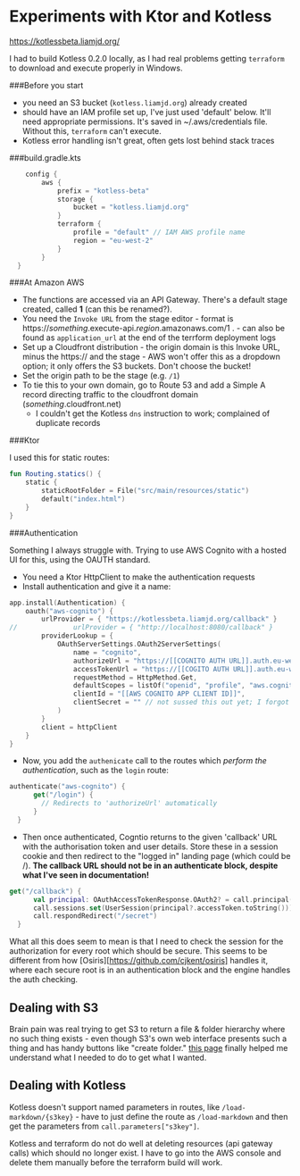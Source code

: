# Experiments with Ktor and Kotless

https://kotlessbeta.liamjd.org/

I had to build Kotless 0.2.0 locally, as I had real problems getting `terraform` to download and execute properly in Windows.

###Before you start

- you need an S3 bucket (`kotless.liamjd.org`) already created
- should have an IAM profile set up, I've just used 'default' below. It'll need appropriate permissions. It's saved in ~/.aws/credentials file. Without this, `terraform` can't execute.
- Kotless error handling isn't great, often gets lost behind stack traces

###build.gradle.kts

```kotlin
    config {
        aws {
            prefix = "kotless-beta"
            storage {
                bucket = "kotless.liamjd.org"
            }
            terraform {
                profile = "default" // IAM AWS profile name
                region = "eu-west-2"
            }
        }
  }
  ```
  
###At Amazon AWS

- The functions are accessed via an API Gateway. There's a default stage created, called **1** (can this be renamed?).
- You need the `Invoke URL` from the stage editor - format is https://_something_.execute-api._region_.amazonaws.com/1 . - can also be found as `application_url` at the end of the terrform deployment logs
- Set up a Cloudfront distribution - the origin domain is this Invoke URL, minus the https:// and the stage - AWS won't offer this as a dropdown option; it only offers the S3 buckets. Don't choose the bucket!
- Set the origin path to be the stage (e.g. `/1`)
- To tie this to your own domain, go to Route 53 and add a Simple A record directing traffic to the cloudfront domain (_something_.cloudfront.net)
  - I couldn't get the Kotless `dns` instruction to work; complained of duplicate records

###Ktor

I used this for static routes:
```kotlin
fun Routing.statics() {
	static {
		staticRootFolder = File("src/main/resources/static")
		default("index.html")
	}
}
```

###Authentication

Something I always struggle with. Trying to use AWS Cognito with a hosted UI for this, using the OAUTH standard.

- You need a Ktor HttpClient to make the authentication requests
- Install authentication and give it a name:
```kotlin
app.install(Authentication) {
    oauth("aws-cognito") {
        urlProvider = { "https://kotlessbeta.liamjd.org/callback" }
//				urlProvider = { "http://localhost:8080/callback" }
        providerLookup = {
            OAuthServerSettings.OAuth2ServerSettings(
                name = "cognito",
                authorizeUrl = "https://[[COGNITO AUTH URL]].auth.eu-west-2.amazoncognito.com/oauth2/authorize",
                accessTokenUrl = "https://[[COGITO AUTH URL]].auth.eu-west-2.amazoncognito.com/oauth2/token",
                requestMethod = HttpMethod.Get,
                defaultScopes = listOf("openid", "profile", "aws.cognito.signin.user.admin"),
                clientId = "[[AWS COGNITO APP CLIENT ID]]",
                clientSecret = "" // not sussed this out yet; I forgot to enable this when setting up the cognito user pool
            )
        }
        client = httpClient
    }
}
```
- Now, you add the `authenicate` call to the routes which _perform the authentication_, such as the `login` route:
```kotlin
authenticate("aws-cognito") {
      get("/login") {
        // Redirects to 'authorizeUrl' automatically
      }
  }
```
- Then once authenticated, Cogntio returns to the given 'callback' URL with the authorisation token and user details. Store these in a session cookie and then redirect to the "logged in" landing page (which could be /). **The callback URL should not be in an authenticate block, despite what I've seen in documentation!**
```kotlin
get("/callback") {
      val principal: OAuthAccessTokenResponse.OAuth2? = call.principal()
      call.sessions.set(UserSession(principal?.accessToken.toString()))
      call.respondRedirect("/secret")
  }
```

What all this does seem to mean is that I need to check the session for the authorization for every root which should be secure. This seems to be different from how [Osiris][https://github.com/cjkent/osiris] handles it, where each secure root is in an authentication block and the engine handles the auth checking.

## Dealing with S3

Brain pain was real trying to get S3 to return a file & folder hierarchy where no such thing exists - even though S3's own web interface presents such a thing and has handy buttons like "create folder." [this page](https://realguess.net/2014/05/24/amazon-s3-delimiter-and-prefix/) finally helped me understand what I needed to do to get what I wanted.

## Dealing with Kotless

Kotless doesn't support named parameters in routes, like `/load-markdown/{s3key}` - have to just define the route as `/load-markdown` and then get the parameters from `call.parameters["s3key"]`.

Kotless and terraform do not do well at deleting resources (api gateway calls) which should no longer exist. I have to go into the AWS console and delete them manually before the terraform build will work.
